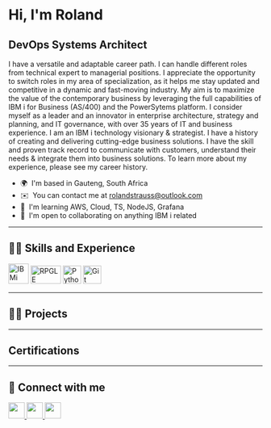 # Hi, I'm Roland

DevOps Systems Architect
------------------------

I have a versatile and adaptable career path. I can handle different roles from technical expert to managerial positions. I appreciate the opportunity to switch roles in my area of specialization, as it helps me stay updated and competitive in a dynamic and fast-moving industry. My aim is to maximize the value of the contemporary business by leveraging the full capabilities of IBM i for Business (AS/400) and the PowerSytems platform. I consider myself as a leader and an innovator in enterprise architecture, strategy and planning, and IT governance, with over 35 years of IT and business experience. I am an IBM i technology visionary & strategist. I have a history of creating and delivering cutting-edge business solutions. I have the skill and proven track record to communicate with customers, understand their needs & integrate them into business solutions. To learn more about my experience, please see my career history.

*   🌍  I'm based in Gauteng, South Africa
*   ✉️  You can contact me at [rolandstrauss@outlook.com](mailto:rolandstrauss@outlook.com)
*   🧠  I'm learning AWS, Cloud, TS, NodeJS, Grafana
*   🤝  I'm open to collaborating on anything IBM i related

------------------------
## 👨‍🎓 Skills and Experience

<p align="left">
<a href="https://www.ibm.com/products/ibm-i" target="_blank" rel="noreferrer"><img src="https://upload.wikimedia.org/wikipedia/commons/9/9d/IBM_i_logo_%282021%29.svg" width="40" height="40" alt="IBMi" /></a> 
<a href="https://en.wikipedia.org/wiki/IBM_RPG" target="_blank" rel="noreferrer"><img src="https://w7.pngwing.com/pngs/91/475/png-transparent-ibm-i-ibm-rpg-ibm-power-systems-program-temporary-fix-ibm-angle-triangle-logo.png" width="60" height="36" alt="RPGLE" /></a>
<a href="https://www.python.org/" target="_blank" rel="noreferrer"><img src="https://raw.githubusercontent.com/danielcranney/readme-generator/main/public/icons/skills/python-colored.svg" width="36" height="36" alt="Python" /></a>
<a href="https://git-scm.com/" target="_blank" rel="noreferrer"><img src="https://raw.githubusercontent.com/danielcranney/readme-generator/main/public/icons/skills/git-colored.svg" width="36" height="36" alt="Git" /></a>
</p>

------------------------
## 👨‍💻 Projects

------------------------
## Certifications

------------------------
## 🤳 Connect with me

<p align="left"> 
  <a href="https://www.github.com/RolandStraus" target="_blank" rel="noreferrer"> <picture> <source media="(prefers-color-scheme: dark)" srcset="https://raw.githubusercontent.com/danielcranney/readme-generator/main/public/icons/socials/github-dark.svg" /> <source media="(prefers-color-scheme: light)" srcset="https://raw.githubusercontent.com/danielcranney/readme-generator/main/public/icons/socials/github.svg" /> <img src="https://raw.githubusercontent.com/danielcranney/readme-generator/main/public/icons/socials/github.svg" width="32" height="32" /> </picture> </a> 
  <a href="https://www.linkedin.com/in/rolandstrauss" target="_blank" rel="noreferrer"> <picture> <source media="(prefers-color-scheme: dark)" srcset="https://raw.githubusercontent.com/danielcranney/readme-generator/main/public/icons/socials/linkedin-dark.svg" /> <source media="(prefers-color-scheme: light)" srcset="https://raw.githubusercontent.com/danielcranney/readme-generator/main/public/icons/socials/linkedin.svg" /> <img src="https://raw.githubusercontent.com/danielcranney/readme-generator/main/public/icons/socials/linkedin.svg" width="32" height="32" /> </picture> </a> 
  <a href="https://www.x.com/RolandHStrauss" target="_blank" rel="noreferrer"> <picture> <source media="(prefers-color-scheme: dark)" srcset="https://raw.githubusercontent.com/danielcranney/readme-generator/main/public/icons/socials/twitter-dark.svg" /> <source media="(prefers-color-scheme: light)" srcset="https://raw.githubusercontent.com/danielcranney/readme-generator/main/public/icons/socials/twitter.svg" /> <img src="https://raw.githubusercontent.com/danielcranney/readme-generator/main/public/icons/socials/twitter.svg" width="32" height="32" /> </picture> </a>
</p>
